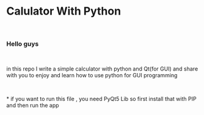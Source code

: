 
<h1> Calulator With Python </h1><br>

<H3>Hello guys</h3><br>

<p> in this repo I write a simple calculator with python and Qt(for GUI) and share with you to enjoy and learn how to use python for GUI programming </p><br>

 <p> * if you want to run this file , you need PyQt5 Lib so first install that with PIP and then run the app </P>
